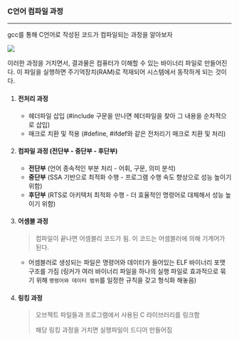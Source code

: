 ### C언어 컴파일 과정

---

gcc를 통해 C언어로 작성된 코드가 컴파일되는 과정을 알아보자



<img src="https://t1.daumcdn.net/cfile/tistory/254DB03A58326E501C">

이러한 과정을 거치면서, 결과물은 컴퓨터가 이해할 수 있는 바이너리 파일로 만들어진다. 이 파일을 실행하면 주기억장치(RAM)로 적재되어 시스템에서 동작하게 되는 것이다.



1. #### 전처리 과정

   - 헤더파일 삽입 (#include 구문을 만나면 헤더파일을 찾아 그 내용을 순차적으로 삽입)
   - 매크로 치환 및 적용 (#define, #ifdef와 같은 전처리기 매크로 치환 및 처리)

   

2. #### 컴파일 과정 (전단부 - 중단부 - 후단부)

   - **전단부** (언어 종속적인 부분 처리 - 어휘, 구문, 의미 분석)
   - **중단부** (SSA 기반으로 최적화 수행 - 프로그램 수행 속도 향상으로 성능 높이기 위함)
   - **후단부** (RTS로 아키텍처 최적화 수행 - 더 효율적인 명령어로 대체해서 성능 높이기 위함)

   

3. #### 어셈블 과정

   > 컴파일이 끝나면 어셈블리 코드가 됨. 이 코드는 어셈블러에 의해 기계어가 된다.

   - 어셈블러로 생성되는 파일은 명령어와 데이터가 들어있는 ELF 바이너리 포맷 구조를 가짐
     (링커가 여러 바이너리 파일을 하나의 실행 파일로 효과적으로 묶기 위해 `명령어와 데이터 범위`를 일정한 규칙을 갖고 형식화 해놓음)

   

4. #### 링킹 과정

   > 오브젝트 파일들과 프로그램에서 사용된 C 라이브러리를 링크함
   >
   > 해당 링킹 과정을 거치면 실행파일이 드디어 만들어짐

   

